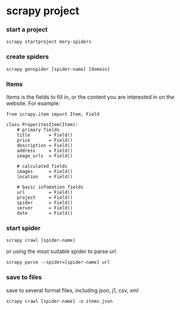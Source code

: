 # scrapy project


### start a project
```
scrapy startproject mory-spiders
```

### create spiders
```
scrapy genspider [spider-name] [domain]
```


### Items
*Items* is the fields to fill in, or the content you are interested in on the website. For example:
```
from scrapy.item import Item, Field

class ProperitesItem(Item):
    # primary fields
    title       = Field()
    price       = Field()
    description = Field()
    address     = Field()
    image_urls  = Field()

    # calculated fields
    images      = Field()
    location    = Field()

    # basic infomation fields
    url         = Field()
    project     = Field()
    spider      = Field()
    server      = Field()
    date        = Field()
```

### start spider
```
scrapy crawl [spider-name]
```
or using the most suitable spider to parse url
```
scrapy parse --spider=[spider-name] url
```

### save to files
save to several format files, including json, j1, csv, xml
```
scrapy crawl [spider-name] -o items.json
```